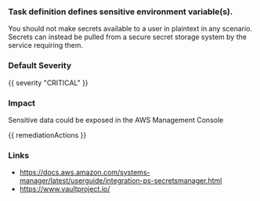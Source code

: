 
### Task definition defines sensitive environment variable(s).

You should not make secrets available to a user in plaintext in any scenario. Secrets can instead be pulled from a secure secret storage system by the service requiring them.

### Default Severity
{{ severity "CRITICAL" }}

### Impact
Sensitive data could be exposed in the AWS Management Console

<!-- DO NOT CHANGE -->
{{ remediationActions }}

### Links
- https://docs.aws.amazon.com/systems-manager/latest/userguide/integration-ps-secretsmanager.html
 - https://www.vaultproject.io/
        